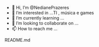 - 👋 Hi, I’m @NedianePrazeres
- 👀 I’m interested in ...TI , música e games
- 🌱 I’m currently learning ...
- 💞️ I’m looking to collaborate on ...
- 📫 How to reach me ...

<!---
NedianePrazeres/NedianePrazeres is a ✨ special ✨ repository because its `README.md` (this file) appears on your GitHub profile.
You can click the Preview link to take a look at your changes.
--->
 README.md
